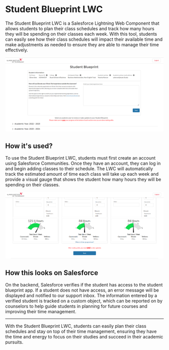<h1>Student Blueprint LWC</h1>

The Student Blueprint LWC is a Salesforce Lightning Web Component that allows students to plan their class schedules and track how many hours they will be spending on their classes each week. With this tool, students can easily see how their class schedules will impact their available time and make adjustments as needed to ensure they are able to manage their time effectively.

![alt text](https://github.com/Gsoto24/BlueprintLWC-Prod/blob/master/BP1.png)

<h2>How it's used?</h2>
To use the Student Blueprint LWC, students must first create an account using Salesforce Communities. Once they have an account, they can log in and begin adding classes to their schedule. The LWC will automatically track the estimated amount of time each class will take up each week and provide a visual gauge that shows the student how many hours they will be spending on their classes.

![alt text](https://github.com/Gsoto24/BlueprintLWC-Prod/blob/master/BP3.png)

<h2>How this looks on Salesforce</h2>
On the backend, Salesforce verifies if the student has access to the student blueprint app. If a student does not have access, an error message will be displayed and notified to our support inbox. The information entered by a verified student is tracked on a custom object, which can be reported on by counselors to help guide students in planning for future courses and improving their time management.
<hr/>

With the Student Blueprint LWC, students can easily plan their class schedules and stay on top of their time management, ensuring they have the time and energy to focus on their studies and succeed in their academic pursuits.
